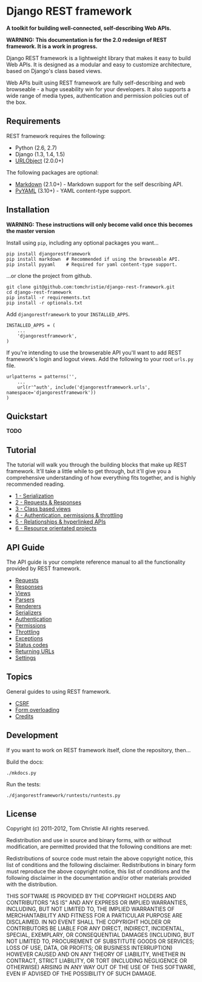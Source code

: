 # Django REST framework

**A toolkit for building well-connected, self-describing Web APIs.**

**WARNING: This documentation is for the 2.0 redesign of REST framework.  It is a work in progress.**

Django REST framework is a lightweight library that makes it easy to build Web APIs.  It is designed as a modular and easy to customize architecture, based on Django's class based views.

Web APIs built using REST framework are fully self-describing and web browseable - a huge useability win for your developers.  It also supports a wide range of media types, authentication and permission policies out of the box.

## Requirements

REST framework requires the following:

* Python (2.6, 2.7)
* Django (1.3, 1.4, 1.5)
* [URLObject][urlobject] (2.0.0+)

The following packages are optional:

* [Markdown][markdown] (2.1.0+) - Markdown support for the self describing API.
* [PyYAML][yaml] (3.10+) - YAML content-type support.

## Installation

**WARNING: These instructions will only become valid once this becomes the master version**

Install using `pip`, including any optional packages you want...

    pip install djangorestframework
    pip install markdown  # Recommended if using the browseable API.
    pip install pyyaml    # Required for yaml content-type support.

...or clone the project from github.

    git clone git@github.com:tomchristie/django-rest-framework.git
    cd django-rest-framework
    pip install -r requirements.txt
    pip install -r optionals.txt

Add `djangorestframework` to your `INSTALLED_APPS`.

    INSTALLED_APPS = (
        ...
        'djangorestframework',        
    )

If you're intending to use the browserable API you'll want to add REST framework's login and logout views.  Add the following to your root `urls.py` file.

    urlpatterns = patterns('',
        ...
        url(r'^auth', include('djangorestframework.urls', namespace='djangorestframework'))
    )
 
## Quickstart

**TODO**

## Tutorial

The tutorial will walk you through the building blocks that make up REST framework.   It'll take a little while to get through, but it'll give you a comprehensive understanding of how everything fits together, and is highly recommended reading.

* [1 - Serialization][tut-1]
* [2 - Requests & Responses][tut-2]
* [3 - Class based views][tut-3]
* [4 - Authentication, permissions & throttling][tut-4]
* [5 - Relationships & hyperlinked APIs][tut-5]
* [6 - Resource orientated projects][tut-6]

## API Guide

The API guide is your complete reference manual to all the functionality provided by REST framework.

* [Requests][request]
* [Responses][response]
* [Views][views]
* [Parsers][parsers]
* [Renderers][renderers]
* [Serializers][serializers]
* [Authentication][authentication]
* [Permissions][permissions]
* [Throttling][throttling]
* [Exceptions][exceptions]
* [Status codes][status]
* [Returning URLs][reverse]
* [Settings][settings]

## Topics

General guides to using REST framework.

* [CSRF][csrf]
* [Form overloading][formoverloading]
* [Credits][credits]

## Development

If you want to work on REST framework itself, clone the repository, then...

Build the docs:

    ./mkdocs.py

Run the tests:

    ./djangorestframework/runtests/runtests.py

## License

Copyright (c) 2011-2012, Tom Christie
All rights reserved.

Redistribution and use in source and binary forms, with or without 
modification, are permitted provided that the following conditions are met:

Redistributions of source code must retain the above copyright notice, this 
list of conditions and the following disclaimer.
Redistributions in binary form must reproduce the above copyright notice, this 
list of conditions and the following disclaimer in the documentation and/or 
other materials provided with the distribution.

THIS SOFTWARE IS PROVIDED BY THE COPYRIGHT HOLDERS AND CONTRIBUTORS "AS IS" AND 
ANY EXPRESS OR IMPLIED WARRANTIES, INCLUDING, BUT NOT LIMITED TO, THE IMPLIED 
WARRANTIES OF MERCHANTABILITY AND FITNESS FOR A PARTICULAR PURPOSE ARE 
DISCLAIMED. IN NO EVENT SHALL THE COPYRIGHT HOLDER OR CONTRIBUTORS BE LIABLE 
FOR ANY DIRECT, INDIRECT, INCIDENTAL, SPECIAL, EXEMPLARY, OR CONSEQUENTIAL 
DAMAGES (INCLUDING, BUT NOT LIMITED TO, PROCUREMENT OF SUBSTITUTE GOODS OR 
SERVICES; LOSS OF USE, DATA, OR PROFITS; OR BUSINESS INTERRUPTION) HOWEVER 
CAUSED AND ON ANY THEORY OF LIABILITY, WHETHER IN CONTRACT, STRICT LIABILITY, 
OR TORT (INCLUDING NEGLIGENCE OR OTHERWISE) ARISING IN ANY WAY OUT OF THE USE 
OF THIS SOFTWARE, EVEN IF ADVISED OF THE POSSIBILITY OF SUCH DAMAGE.

[urlobject]: https://github.com/zacharyvoase/urlobject
[markdown]: http://pypi.python.org/pypi/Markdown/
[yaml]: http://pypi.python.org/pypi/PyYAML

[tut-1]: tutorial/1-serialization.md
[tut-2]: tutorial/2-requests-and-responses.md
[tut-3]: tutorial/3-class-based-views.md
[tut-4]: tutorial/4-authentication-permissions-and-throttling.md
[tut-5]: tutorial/5-relationships-and-hyperlinked-apis.md
[tut-6]: tutorial/6-resource-orientated-projects.md

[request]: api-guide/requests.md
[response]: api-guide/responses.md
[views]: api-guide/views.md
[parsers]: api-guide/parsers.md
[renderers]: api-guide/renderers.md
[serializers]: api-guide/serializers.md
[authentication]: api-guide/authentication.md
[permissions]: api-guide/permissions.md
[throttling]: api-guide/throttling.md
[exceptions]: api-guide/exceptions.md
[status]: api-guide/status.md
[reverse]: api-guide/reverse.md
[settings]: api-guide/settings.md

[csrf]: topics/csrf.md
[formoverloading]: topics/formoverloading.md
[credits]: topics/credits.md
